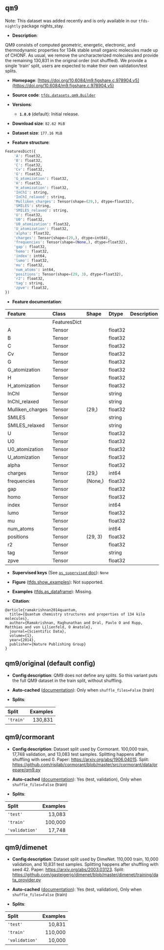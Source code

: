 <div itemscope itemtype="http://schema.org/Dataset">
  <div itemscope itemprop="includedInDataCatalog" itemtype="http://schema.org/DataCatalog">
    <meta itemprop="name" content="TensorFlow Datasets" />
  </div>
  <meta itemprop="name" content="qm9" />
  <meta itemprop="description" content="QM9 consists of computed geometric, energetic, electronic, and thermodynamic&#10;properties for 134k stable small organic molecules made up of CHONF. As usual,&#10;we remove the uncharacterized molecules and provide the remaining 130,831 in the&#10;original order (not shuffled). We provide a single &#x27;train&#x27; split, users are&#10;expected to make their own validation/test splits.&#10;&#10;To use this dataset:&#10;&#10;```python&#10;import tensorflow_datasets as tfds&#10;&#10;ds = tfds.load(&#x27;qm9&#x27;, split=&#x27;train&#x27;)&#10;for ex in ds.take(4):&#10;  print(ex)&#10;```&#10;&#10;See [the guide](https://www.tensorflow.org/datasets/overview) for more&#10;informations on [tensorflow_datasets](https://www.tensorflow.org/datasets).&#10;&#10;" />
  <meta itemprop="url" content="https://www.tensorflow.org/datasets/catalog/qm9" />
  <meta itemprop="sameAs" content="https://doi.org/10.6084/m9.figshare.c.978904.v5" />
  <meta itemprop="citation" content="@article{ramakrishnan2014quantum,&#10;  title={Quantum chemistry structures and properties of 134 kilo molecules},&#10;  author={Ramakrishnan, Raghunathan and Dral, Pavlo O and Rupp, Matthias and von Lilienfeld, O Anatole},&#10;  journal={Scientific Data},&#10;  volume={1},&#10;  year={2014},&#10;  publisher={Nature Publishing Group}&#10;}" />
</div>

# `qm9`


Note: This dataset was added recently and is only available in our
`tfds-nightly` package
<span class="material-icons" title="Available only in the tfds-nightly package">nights_stay</span>.

*   **Description**:

QM9 consists of computed geometric, energetic, electronic, and thermodynamic
properties for 134k stable small organic molecules made up of CHONF. As usual,
we remove the uncharacterized molecules and provide the remaining 130,831 in the
original order (not shuffled). We provide a single 'train' split, users are
expected to make their own validation/test splits.

*   **Homepage**:
    [https://doi.org/10.6084/m9.figshare.c.978904.v5](https://doi.org/10.6084/m9.figshare.c.978904.v5)

*   **Source code**:
    [`tfds.datasets.qm9.Builder`](https://github.com/tensorflow/datasets/tree/master/tensorflow_datasets/datasets/qm9/qm9_dataset_builder.py)

*   **Versions**:

    *   **`1.0.0`** (default): Initial release.

*   **Download size**: `82.62 MiB`

*   **Dataset size**: `177.16 MiB`

*   **Feature structure**:

```python
FeaturesDict({
    'A': float32,
    'B': float32,
    'C': float32,
    'Cv': float32,
    'G': float32,
    'G_atomization': float32,
    'H': float32,
    'H_atomization': float32,
    'InChI': string,
    'InChI_relaxed': string,
    'Mulliken_charges': Tensor(shape=(29,), dtype=float32),
    'SMILES': string,
    'SMILES_relaxed': string,
    'U': float32,
    'U0': float32,
    'U0_atomization': float32,
    'U_atomization': float32,
    'alpha': float32,
    'charges': Tensor(shape=(29,), dtype=int64),
    'frequencies': Tensor(shape=(None,), dtype=float32),
    'gap': float32,
    'homo': float32,
    'index': int64,
    'lumo': float32,
    'mu': float32,
    'num_atoms': int64,
    'positions': Tensor(shape=(29, 3), dtype=float32),
    'r2': float32,
    'tag': string,
    'zpve': float32,
})
```

*   **Feature documentation**:

Feature          | Class        | Shape   | Dtype   | Description
:--------------- | :----------- | :------ | :------ | :----------
                 | FeaturesDict |         |         |
A                | Tensor       |         | float32 |
B                | Tensor       |         | float32 |
C                | Tensor       |         | float32 |
Cv               | Tensor       |         | float32 |
G                | Tensor       |         | float32 |
G_atomization    | Tensor       |         | float32 |
H                | Tensor       |         | float32 |
H_atomization    | Tensor       |         | float32 |
InChI            | Tensor       |         | string  |
InChI_relaxed    | Tensor       |         | string  |
Mulliken_charges | Tensor       | (29,)   | float32 |
SMILES           | Tensor       |         | string  |
SMILES_relaxed   | Tensor       |         | string  |
U                | Tensor       |         | float32 |
U0               | Tensor       |         | float32 |
U0_atomization   | Tensor       |         | float32 |
U_atomization    | Tensor       |         | float32 |
alpha            | Tensor       |         | float32 |
charges          | Tensor       | (29,)   | int64   |
frequencies      | Tensor       | (None,) | float32 |
gap              | Tensor       |         | float32 |
homo             | Tensor       |         | float32 |
index            | Tensor       |         | int64   |
lumo             | Tensor       |         | float32 |
mu               | Tensor       |         | float32 |
num_atoms        | Tensor       |         | int64   |
positions        | Tensor       | (29, 3) | float32 |
r2               | Tensor       |         | float32 |
tag              | Tensor       |         | string  |
zpve             | Tensor       |         | float32 |

*   **Supervised keys** (See
    [`as_supervised` doc](https://www.tensorflow.org/datasets/api_docs/python/tfds/load#args)):
    `None`

*   **Figure**
    ([tfds.show_examples](https://www.tensorflow.org/datasets/api_docs/python/tfds/visualization/show_examples)):
    Not supported.

*   **Examples**
    ([tfds.as_dataframe](https://www.tensorflow.org/datasets/api_docs/python/tfds/as_dataframe)):
    Missing.

*   **Citation**:

```
@article{ramakrishnan2014quantum,
  title={Quantum chemistry structures and properties of 134 kilo molecules},
  author={Ramakrishnan, Raghunathan and Dral, Pavlo O and Rupp, Matthias and von Lilienfeld, O Anatole},
  journal={Scientific Data},
  volume={1},
  year={2014},
  publisher={Nature Publishing Group}
}
```


## qm9/original (default config)

*   **Config description**: QM9 does not define any splits. So this variant puts
    the full QM9 dataset in the train split, without shuffling.

*   **Auto-cached**
    ([documentation](https://www.tensorflow.org/datasets/performances#auto-caching)):
    Only when `shuffle_files=False` (train)

*   **Splits**:

Split     | Examples
:-------- | -------:
`'train'` | 130,831

## qm9/cormorant

*   **Config description**: Dataset split used by Cormorant. 100,000 train,
    17,748 validation, and 13,083 test samples. Splitting happens after
    shuffling with seed 0. Paper: https://arxiv.org/abs/1906.04015. Split:
    https://github.com/risilab/cormorant/blob/master/src/cormorant/data/prepare/qm9.py

*   **Auto-cached**
    ([documentation](https://www.tensorflow.org/datasets/performances#auto-caching)):
    Yes (test, validation), Only when `shuffle_files=False` (train)

*   **Splits**:

Split          | Examples
:------------- | -------:
`'test'`       | 13,083
`'train'`      | 100,000
`'validation'` | 17,748

## qm9/dimenet

*   **Config description**: Dataset split used by DimeNet. 110,000 train, 10,000
    validation, and 10,831 test samples. Splitting happens after shuffling with
    seed 42. Paper: https://arxiv.org/abs/2003.03123. Split:
    https://github.com/gasteigerjo/dimenet/blob/master/dimenet/training/data_provider.py

*   **Auto-cached**
    ([documentation](https://www.tensorflow.org/datasets/performances#auto-caching)):
    Yes (test, validation), Only when `shuffle_files=False` (train)

*   **Splits**:

Split          | Examples
:------------- | -------:
`'test'`       | 10,831
`'train'`      | 110,000
`'validation'` | 10,000

